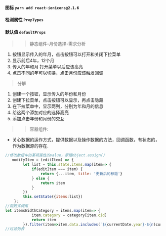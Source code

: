 #### 图标 `yarn add react-ionicons@2.1.6`
#### 检测属性 `PropTypes`
#### 默认值 `defaultProps`

>> 静态组件-月份选择-需求分析
1. 按钮显示传入的年月，点击按钮可以打开和关闭下拉菜单
2. 显示前后4年，12个月
3. 传入的年和月 打开菜单以后应该高亮
4. 点击不同的年可以切换，点击月份应该触发回调
> 分解
1. 创建一个按钮，显示传入的年份和月份
2. 创建下拉菜单，点击按钮可以显示，再点击隐藏
3. 在下拉菜单中，显示两列，分别为年和月的信息
4. 给这两个添加对应的选择高亮
5. 添加点击年份和月份的交互

>> 容器组件:
- 关心数据的运作方式，提供数据以及操作数据的方法，回调函数，有状态的，作为数据源的存在.

```javascript
//修改数组中的某项属性的value，原理object.assign()
   modifyItem = (editItem) => {
        let list = this.state.items.map(item=> {
            if(editItem === item) {
                return {...item, title: '更新后的标题'}
            } else {
                return item
            }
        })
        this.setState({items:list})
    };
//函数式调用
let itemsWidthCategory = items.map(item=> {
            item.category = category[item.cid]
            return item
        }).filter(item=>item.data.includes(`${currentDate.year}-${n(currentDate.month)}`));
//过滤列表

```